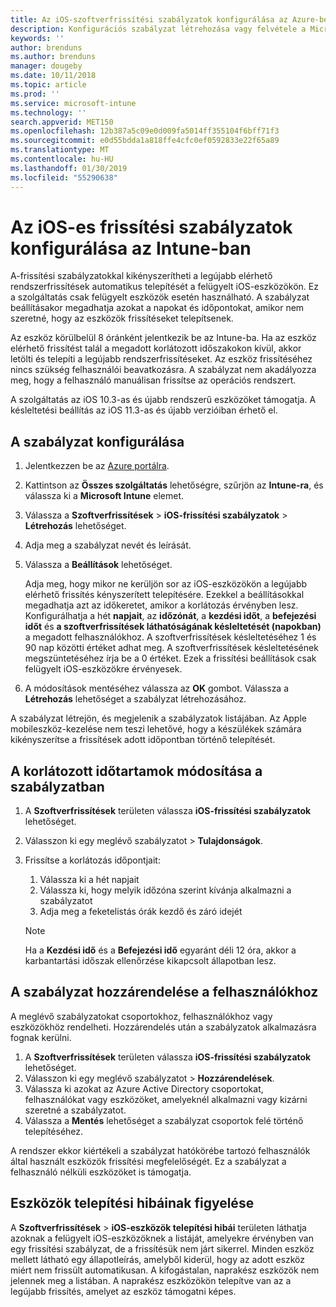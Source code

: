 ```yaml
---
title: Az iOS-szoftverfrissítési szabályzatok konfigurálása az Azure-beli Microsoft Intune-ban | Microsoft Docs
description: Konfigurációs szabályzat létrehozása vagy felvétele a Microsoft Intune-ban, amellyel korlátozhatja, mikor kerüljenek automatikusan telepítésre az Intune által felügyelt, vagy ellenőrzött iOS-eszközök szoftverfrissítései. Megadhatja azokat a dátumokat és időpontokat, amelyeknél nem szeretné, hogy települjenek a frissítések. Ezt a szabályzatot csoportokhoz, felhasználókhoz és eszközökhöz is hozzárendelheti, és ellenőrizheti az esetleges telepítési hibákat is vele.
keywords: ''
author: brenduns
ms.author: brenduns
manager: dougeby
ms.date: 10/11/2018
ms.topic: article
ms.prod: ''
ms.service: microsoft-intune
ms.technology: ''
search.appverid: MET150
ms.openlocfilehash: 12b387a5c09e0d009fa5014ff355104f6bff71f3
ms.sourcegitcommit: e0d55bdda1a818ffe4cfc0ef0592833e22f65a89
ms.translationtype: MT
ms.contentlocale: hu-HU
ms.lasthandoff: 01/30/2019
ms.locfileid: "55290638"
---
```

# <a name="configure-ios-update-policies-in-intune"></a>Az iOS-es frissítési szabályzatok konfigurálása az Intune-ban

A-frissítési szabályzatokkal kikényszerítheti a legújabb elérhető rendszerfrissítések automatikus telepítését a felügyelt iOS-eszközökön. Ez a szolgáltatás csak felügyelt eszközök esetén használható. A szabályzat beállításakor megadhatja azokat a napokat és időpontokat, amikor nem szeretné, hogy az eszközök frissítéseket telepítsenek. 

Az eszköz körülbelül 8 óránként jelentkezik be az Intune-ba. Ha az eszköz elérhető frissítést talál a megadott korlátozott időszakokon kívül, akkor letölti és telepíti a legújabb rendszerfrissítéseket. Az eszköz frissítéséhez nincs szükség felhasználói beavatkozásra. A szabályzat nem akadályozza meg, hogy a felhasználó manuálisan frissítse az operációs rendszert.

A szolgáltatás az iOS 10.3-as és újabb rendszerű eszközöket támogatja. A késleltetési beállítás az iOS 11.3-as és újabb verzióiban érhető el.

## <a name="configure-the-policy"></a>A szabályzat konfigurálása
1. Jelentkezzen be az [Azure portálra](https://portal.azure.com).
2. Kattintson az **Összes szolgáltatás** lehetőségre, szűrjön az **Intune-ra**, és válassza ki a **Microsoft Intune** elemet.
3. Válassza a **Szoftverfrissítések** > **iOS-frissítési szabályzatok** > **Létrehozás** lehetőséget.
4. Adja meg a szabályzat nevét és leírását.
5. Válassza a **Beállítások** lehetőséget. 

    Adja meg, hogy mikor ne kerüljön sor az iOS-eszközökön a legújabb elérhető frissítés kényszerített telepítésére. Ezekkel a beállításokkal megadhatja azt az időkeretet, amikor a korlátozás érvényben lesz. Konfigurálhatja a hét **napjait**, az **időzónát**, a **kezdési időt**, a **befejezési időt** és **a szoftverfrissítések láthatóságának késleltetését (napokban)** a megadott felhasználókhoz. A szoftverfrissítések késleltetéséhez 1 és 90 nap közötti értéket adhat meg. A szoftverfrissítések késleltetésének megszüntetéséhez írja be a 0 értéket. Ezek a frissítési beállítások csak felügyelt iOS-eszközökre érvényesek.

6. A módosítások mentéséhez válassza az **OK** gombot. Válassza a **Létrehozás** lehetőséget a szabályzat létrehozásához.

A szabályzat létrejön, és megjelenik a szabályzatok listájában. Az Apple mobileszköz-kezelése nem teszi lehetővé, hogy a készülékek számára kikényszerítse a frissítések adott időpontban történő telepítését. 

## <a name="change-the-restricted-times-for-the-policy"></a>A korlátozott időtartamok módosítása a szabályzatban

1. A **Szoftverfrissítések** területen válassza **iOS-frissítési szabályzatok** lehetőséget.
2. Válasszon ki egy meglévő szabályzatot > **Tulajdonságok**.
3. Frissítse a korlátozás időpontjait:

    1. Válassza ki a hét napjait
    2. Válassza ki, hogy melyik időzóna szerint kívánja alkalmazni a szabályzatot
    3. Adja meg a feketelistás órák kezdő és záró idejét

    > [!NOTE]
    > Ha a **Kezdési idő** és a **Befejezési idő** egyaránt déli 12 óra, akkor a karbantartási időszak ellenőrzése kikapcsolt állapotban lesz.

## <a name="assign-the-policy-to-users"></a>A szabályzat hozzárendelése a felhasználókhoz

A meglévő szabályzatokat csoportokhoz, felhasználókhoz vagy eszközökhöz rendelheti. Hozzárendelés után a szabályzatok alkalmazásra fognak kerülni.

1. A **Szoftverfrissítések** területen válassza **iOS-frissítési szabályzatok** lehetőséget.
2. Válasszon ki egy meglévő szabályzatot > **Hozzárendelések**. 
3. Válassza ki azokat az Azure Active Directory csoportokat, felhasználókat vagy eszközöket, amelyeknél alkalmazni vagy kizárni szeretné a szabályzatot.
4. Válassza a **Mentés** lehetőséget a szabályzat csoportok felé történő telepítéséhez.

A rendszer ekkor kiértékeli a szabályzat hatókörébe tartozó felhasználók által használt eszközök frissítési megfelelőségét. Ez a szabályzat a felhasználó nélküli eszközöket is támogatja.

## <a name="monitor-device-installation-failures"></a>Eszközök telepítési hibáinak figyelése
A <!-- 1352223 -->
**Szoftverfrissítések** > **iOS-eszközök telepítési hibái** területen láthatja azoknak a felügyelt iOS-eszközöknek a listáját, amelyekre érvényben van egy frissítési szabályzat, de a frissítésük nem járt sikerrel. Minden eszköz mellett látható egy állapotleírás, amelyből kiderül, hogy az adott eszköz miért nem frissült automatikusan. A kifogástalan, naprakész eszközök nem jelennek meg a listában. A naprakész eszközökön telepítve van az a legújabb frissítés, amelyet az eszköz támogatni képes.


